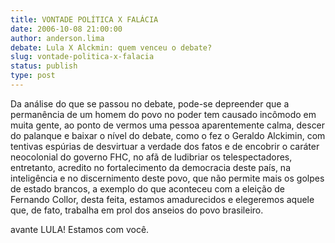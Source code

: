 ```yaml
---
title: VONTADE POLÍTICA X FALÁCIA
date: 2006-10-08 21:00:00
author: anderson.lima
debate: Lula X Alckmin: quem venceu o debate?
slug: vontade-politica-x-falacia
status: publish 
type: post
---
```


Da análise do que se passou no debate, pode-se depreender que a permanência de um homem do povo no poder tem causado incômodo em muita gente, ao ponto de vermos uma pessoa aparentemente calma, descer do palanque e baixar o nível do debate, como o fez o Geraldo Alckimin, com tentivas espúrias de desvirtuar a verdade dos fatos e de encobrir o caráter neocolonial do governo FHC, no afã de ludibriar os telespectadores, entretanto, acredito no fortalecimento da democracia deste país, na inteligência e no discernimento deste povo, que não permite mais os golpes de estado brancos, a exemplo do que aconteceu com a eleição de Fernando Collor, desta feita, estamos amadurecidos e elegeremos aquele que, de fato, trabalha em prol dos anseios do povo brasileiro.


avante LULA! Estamos com você.


